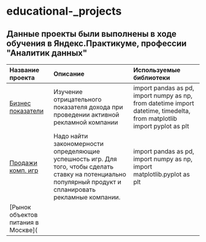 # educational-_projects
## Данные проекты были выполнены в ходе обучения в Яндекс.Практикуме, профессии "Аналитик данных"

| Название проекта | Описание | Используемые библиотеки | 
| :---------------------- | :---------------------- | :---------------------- |
| [Бизнес показатели](biznes_pokaz(1).ipynb) | Изучение отрицательного показателя дохода при проведении активной рекламной компании | import pandas as pd, import numpy as np, from datetime import datetime, timedelta, from matplotlib import pyplot as plt |                                                             
| [Продажи комп. игр](komp_igri1.ipynb) | Надо найти закономерности определяющие успешность игр. Для того, чтобы сделать ставку на потенциально популярный продукт и спланировать рекламные компании. | import pandas as pd, import numpy as np, import matplotlib.pyplot as plt |                     
| [Рынок объектов питания в Москве](
